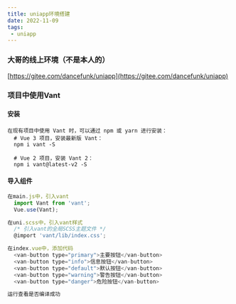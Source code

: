 ```yaml
---
title: uniapp环境搭建
date: 2022-11-09
tags:
 - uniapp
---
```

### 大哥的线上环境（不是本人的）
[https://gitee.com/dancefunk/uniapp](https://gitee.com/dancefunk/uniapp)

### 项目中使用Vant

#### 安装
```npm
在现有项目中使用 Vant 时，可以通过 npm 或 yarn 进行安装：
  # Vue 3 项目，安装最新版 Vant：
  npm i vant -S

  # Vue 2 项目，安装 Vant 2：
  npm i vant@latest-v2 -S
```

#### 导入组件
```js
在main.js中，引入vant
  import Vant from 'vant';
  Vue.use(Vant);

在uni.scss中，引入vant样式
  /* 引入vant的全局SCSS主题文件 */
  @import 'vant/lib/index.css';

在index.vue中，添加代码
  <van-button type="primary">主要按钮</van-button>
  <van-button type="info">信息按钮</van-button>
  <van-button type="default">默认按钮</van-button>
  <van-button type="warning">警告按钮</van-button>
  <van-button type="danger">危险按钮</van-button>

运行查看是否编译成功
```

